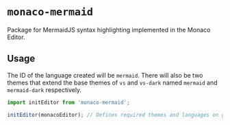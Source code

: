 # `monaco-mermaid`

Package for MermaidJS syntax highlighting implemented in the Monaco Editor.

## Usage

The ID of the language created will be `mermaid`. There will also be two themes that extend the base themes of `vs` and `vs-dark` named `mermaid` and `mermaid-dark` respectively.

```js
import initEditor from 'monaco-mermaid';

initEditor(monacoEditor); // Defines required themes and languages on given `monacoEditor`
```
